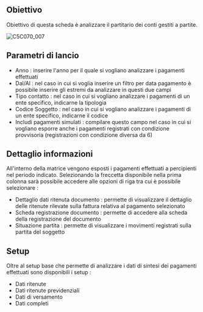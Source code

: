 ## Obiettivo

Obiettivo di questa scheda è analizzare il partitario dei conti gestiti a partite.

![C5C070_007](http://localhost:3000/immagini/MBDOC_SCH-C5SER_39A/C5C070_007.png)
## Parametri di lancio
 * Anno :  inserire l'anno per il quale si vogliano analizzare i pagamenti effettuati
 * Dal/Al :  nel caso in cui si voglia inserire un filtro per data pagamento è possibile inserire gli estremi da analizzare in questi due campi
 * Tipo contatto :  nel caso in cui si vogliano analizzare i pagamenti di un ente specifico, indicarne la tipologia
 * Codice Soggetto :  nel caso in cui si vogliano analizzare i pagamenti di un ente specifico, indicarne il codice
 * Includi pagamenti simulati :  compilare questo campo nel caso in cui si vogliano esporre anche i pagamenti registrati con condizione provvisoria (registrazioni con condizione diversa da 6)

## Dettaglio informazioni

All'interno della matrice vengono esposti i pagamenti effettuati a percipienti nel periodo indicato.
Selezionando la freccetta disponibile nella prima colonna sarà possibile accedere alle opzioni di riga tra cui è possibile selezionare : 
 * Dettaglio dati ritenuta documento :  permette di visualizzare il dettaglio delle ritenute rilevate sulla fattura relativa al pagamento selezionato
 * Scheda registrazione documento :  permette di accedere alla scheda della registrazione del documento
 * Situazione partita :  permette di visualizzare i movimenti registrati sulla partita del soggetto

## Setup

Oltre al setup base che permette di analizzare i dati di sintesi dei pagamenti effettuati sono disponibili i setup : 
 * Dati ritenute
 * Dati ritenute previdenziali
 * Dati di versamento
 * Dati completi



